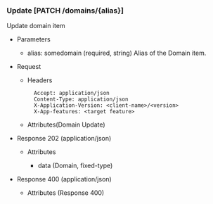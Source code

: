 ### Update [PATCH /domains/{alias}]

Update domain item

+ Parameters
    + alias: somedomain (required, string)
        Alias of the Domain item.

+ Request
    + Headers

            Accept: application/json
            Content-Type: application/json
            X-Application-Version: <client-name>/<version>
            X-App-features: <target feature>
          
    + Attributes(Domain Update)

+ Response 202 (application/json)

    + Attributes
    
        + data (Domain, fixed-type)

+ Response 400 (application/json)
              
    + Attributes (Response 400)

<!-- include(../error_responses.md) -->